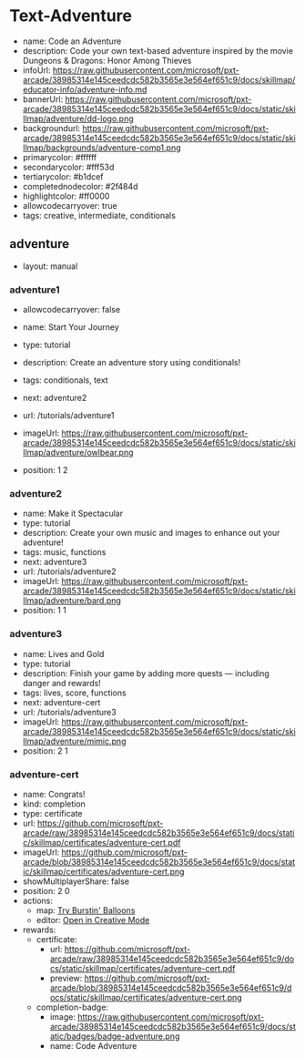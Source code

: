 # Text-Adventure
* name: Code an Adventure
* description: Code your own text-based adventure inspired by the movie Dungeons & Dragons: Honor Among Thieves
* infoUrl: https://raw.githubusercontent.com/microsoft/pxt-arcade/38985314e145ceedcdc582b3565e3e564ef651c9/docs/skillmap/educator-info/adventure-info.md
* bannerUrl: https://raw.githubusercontent.com/microsoft/pxt-arcade/38985314e145ceedcdc582b3565e3e564ef651c9/docs/static/skillmap/adventure/dd-logo.png
* backgroundurl: https://raw.githubusercontent.com/microsoft/pxt-arcade/38985314e145ceedcdc582b3565e3e564ef651c9/docs/static/skillmap/backgrounds/adventure-comp1.png
* primarycolor: #ffffff
* secondarycolor: #fff53d
* tertiarycolor: #b1dcef
* completednodecolor: #2f484d
* highlightcolor: #ff0000
* allowcodecarryover: true
* tags: creative, intermediate, conditionals


## adventure
* layout: manual


### adventure1
* allowcodecarryover: false

* name: Start Your Journey
* type: tutorial
* description: Create an adventure story using conditionals!
* tags: conditionals, text
* next: adventure2
* url: /tutorials/adventure1
* imageUrl: https://raw.githubusercontent.com/microsoft/pxt-arcade/38985314e145ceedcdc582b3565e3e564ef651c9/docs/static/skillmap/adventure/owlbear.png
* position: 1 2



### adventure2
* name: Make it Spectacular
* type: tutorial
* description: Create your own music and images to enhance out your adventure!
* tags: music, functions
* next: adventure3
* url: /tutorials/adventure2
* imageUrl: https://raw.githubusercontent.com/microsoft/pxt-arcade/38985314e145ceedcdc582b3565e3e564ef651c9/docs/static/skillmap/adventure/bard.png
* position: 1 1


### adventure3
* name: Lives and Gold
* type: tutorial
* description: Finish your game by adding more quests — including danger and rewards!
* tags: lives, score, functions
* next: adventure-cert
* url: /tutorials/adventure3
* imageUrl: https://raw.githubusercontent.com/microsoft/pxt-arcade/38985314e145ceedcdc582b3565e3e564ef651c9/docs/static/skillmap/adventure/mimic.png
* position: 2 1




### adventure-cert
* name: Congrats!
* kind: completion
* type: certificate
* url: https://github.com/microsoft/pxt-arcade/raw/38985314e145ceedcdc582b3565e3e564ef651c9/docs/static/skillmap/certificates/adventure-cert.pdf
* imageUrl: https://github.com/microsoft/pxt-arcade/blob/38985314e145ceedcdc582b3565e3e564ef651c9/docs/static/skillmap/certificates/adventure-cert.png
* showMultiplayerShare: false
* position: 2 0
* actions:
    * map: [Try Burstin' Balloons](https://raw.githubusercontent.com/microsoft/pxt-arcade/38985314e145ceedcdc582b3565e3e564ef651c9/docs/skillmap/balloon.md)
    * editor: [Open in Creative Mode](/)
* rewards:
    * certificate:
        * url: https://github.com/microsoft/pxt-arcade/raw/38985314e145ceedcdc582b3565e3e564ef651c9/docs/static/skillmap/certificates/adventure-cert.pdf
        * preview: https://github.com/microsoft/pxt-arcade/blob/38985314e145ceedcdc582b3565e3e564ef651c9/docs/static/skillmap/certificates/adventure-cert.png
    * completion-badge:
        * image: https://raw.githubusercontent.com/microsoft/pxt-arcade/38985314e145ceedcdc582b3565e3e564ef651c9/docs/static/badges/badge-adventure.png
        * name: Code Adventure
